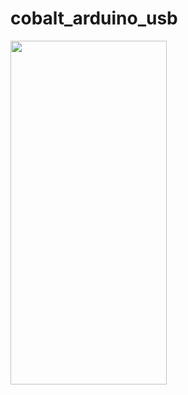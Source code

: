 # cobalt_arduino_usb

<img align=left width=250 height=550 src="https://user-images.githubusercontent.com/106246180/185848192-3b84abca-5f1b-4ba8-9552-9c174fe9fc82.jpg"/>
